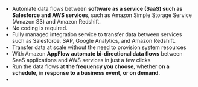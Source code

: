 - Automate data flows between **software as a service (SaaS) **such as Salesforce** and AWS services**, such as Amazon Simple Storage Service (Amazon S3) and Amazon Redshift.
- No coding is required.
- Fully managed integration service to transfer data between services such as Salesforce, SAP, Google Analytics, and Amazon Redshift.
- Transfer data at scale without the need to provision system resources
- With Amazon **AppFlow automate bi-directional data flows** between SaaS applications and AWS services in just a few clicks
- Run the data flows at **the frequency you choose**, whether **on a schedule**, in **response to a business event, or on demand.**
- 
